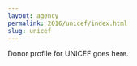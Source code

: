 ```yaml
---
layout: agency
permalink: 2016/unicef/index.html
slug: unicef
---
```


Donor profile for UNICEF goes here.
